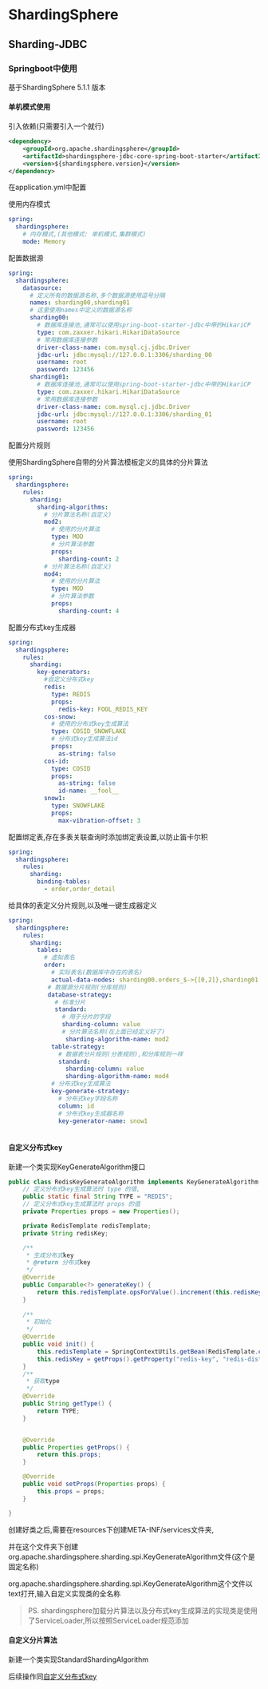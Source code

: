 # ShardingSphere

## Sharding-JDBC



### Springboot中使用

基于ShardingSphere 5.1.1 版本

#### 单机模式使用

引入依赖(只需要引入一个就行)

```xml
<dependency>
    <groupId>org.apache.shardingsphere</groupId>
    <artifactId>shardingsphere-jdbc-core-spring-boot-starter</artifactId>
    <version>${shardingsphere.version}</version>
</dependency>
```

在application.yml中配置	

使用内存模式

```yaml
spring:
  shardingsphere:
    # 内存模式,(其他模式: 单机模式,集群模式)
    mode: Memory
```

配置数据源

```yaml
spring:
  shardingsphere:
    datasource:
      # 定义所有的数据源名称,多个数据源使用逗号分隔
      names: sharding00,sharding01
      # 这里使用names中定义的数据源名称
      sharding00:
        # 数据库连接池,通常可以使用spring-boot-starter-jdbc中带的HikariCP
        type: com.zaxxer.hikari.HikariDataSource
        # 常用数据库连接参数
        driver-class-name: com.mysql.cj.jdbc.Driver
        jdbc-url: jdbc:mysql://127.0.0.1:3306/sharding_00
        username: root
        password: 123456
      sharding01:
        # 数据库连接池,通常可以使用spring-boot-starter-jdbc中带的HikariCP
        type: com.zaxxer.hikari.HikariDataSource
        # 常用数据库连接参数
        driver-class-name: com.mysql.cj.jdbc.Driver
        jdbc-url: jdbc:mysql://127.0.0.1:3306/sharding_01
        username: root
        password: 123456
```

配置分片规则

使用ShardingSphere自带的分片算法模板定义的具体的分片算法

```yaml
spring:
  shardingsphere:
    rules:
      sharding:
        sharding-algorithms:
          # 分片算法名称(自定义)
          mod2:
            # 使用的分片算法
            type: MOD
            # 分片算法参数
            props:
              sharding-count: 2
          # 分片算法名称(自定义)
          mod4:
            # 使用的分片算法
            type: MOD
            # 分片算法参数
            props:
              sharding-count: 4
```

配置分布式key生成器

```yaml
spring:
  shardingsphere:
    rules:
      sharding:
        key-generators:
          #自定义分布式key
          redis:
            type: REDIS
            props:
              redis-key: FOOL_REDIS_KEY   
          cos-snow:
            # 使用的分布式key生成算法
            type: COSID_SNOWFLAKE
            # 分布式key生成算法id
            props:
              as-string: false
          cos-id:
            type: COSID
            props:
              as-string: false
              id-name: __fool__
          snow1:
            type: SNOWFLAKE
            props:
              max-vibration-offset: 3
```

配置绑定表,存在多表关联查询时添加绑定表设置,以防止笛卡尔积

```yaml
spring:
  shardingsphere:
    rules:
      sharding:
        binding-tables:
          - order,order_detail
```



给具体的表定义分片规则,以及唯一键生成器定义

```yaml
spring:
  shardingsphere:
    rules:
      sharding:
        tables:
          # 虚拟表名
          order:
            # 实际表名(数据库中存在的表名)
            actual-data-nodes: sharding00.orders_$->{[0,2]},sharding01.orders_$->{[1,3]}
		   # 数据源分片规则(分库规则)
		   database-strategy:
		     # 标准分片
		     standard: 
		       # 用于分片的字段
		       sharding-column: value
		       # 分片算法名称(在上面已经定义好了)
                sharding-algorithm-name: mod2
            table-strategy:
              # 数据表分片规则(分表规则),和分库规则一样
              standard:
                sharding-column: value
                sharding-algorithm-name: mod4
            # 分布式key生成算法
            key-generate-strategy:
              # 分布式key字段名称
              column: id
              # 分布式key生成器名称
              key-generator-name: snow1
              
```

#### 自定义分布式key

新建一个类实现KeyGenerateAlgorithm接口

```java
public class RedisKeyGenerateAlgorithm implements KeyGenerateAlgorithm {
    // 定义分布式key生成算法时 type 的值,
    public static final String TYPE = "REDIS";
    // 定义分布式key生成算法时 props 的值
    private Properties props = new Properties();

    private RedisTemplate redisTemplate;
    private String redisKey;

    /**
     * 生成分布式key
     * @return 分布式key
     */
    @Override
    public Comparable<?> generateKey() {
        return this.redisTemplate.opsForValue().increment(this.redisKey);
    }
  
    /**
     * 初始化
     */
    @Override
    public void init() {
        this.redisTemplate = SpringContextUtils.getBean(RedisTemplate.class,"stringLongRedisTemplate");
        this.redisKey = getProps().getProperty("redis-key", "redis-distributed-key");
    }
    /**
     * 获取type
     */
    @Override
    public String getType() {
        return TYPE;
    }


    @Override
    public Properties getProps() {
        return this.props;
    }

    @Override
    public void setProps(Properties props) {
        this.props = props;
    }

}
```

创建好类之后,需要在resources下创建META-INF/services文件夹,

并在这个文件夹下创建org.apache.shardingsphere.sharding.spi.KeyGenerateAlgorithm文件(这个是固定名称)

org.apache.shardingsphere.sharding.spi.KeyGenerateAlgorithm这个文件以text打开,输入自定义实现类的全名称

> PS. shardingsphere加载分片算法以及分布式key生成算法的实现类是使用了ServiceLoader,所以按照ServiceLoader规范添加



#### 自定义分片算法

新建一个类实现StandardShardingAlgorithm

后续操作同[自定义分布式key](#自定义分布式key)
